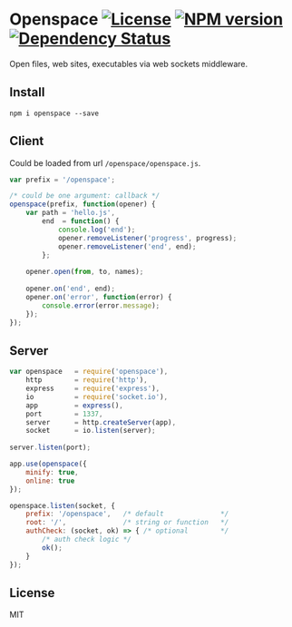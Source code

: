 # Openspace [![License][LicenseIMGURL]][LicenseURL] [![NPM version][NPMIMGURL]][NPMURL] [![Dependency Status][DependencyStatusIMGURL]][DependencyStatusURL]

Open files, web sites, executables via web sockets middleware.

## Install

```
npm i openspace --save
```

## Client

Could be loaded from url `/openspace/openspace.js`.

```js
var prefix = '/openspace';

/* could be one argument: callback */
openspace(prefix, function(opener) {
    var path = 'hello.js',
        end  = function() {
            console.log('end');
            opener.removeListener('progress', progress);
            opener.removeListener('end', end);
        };
    
    opener.open(from, to, names);
    
    opener.on('end', end);
    opener.on('error', function(error) {
        console.error(error.message);
    });
});
```

## Server

```js
var openspace   = require('openspace'),
    http        = require('http'),
    express     = require('express'),
    io          = require('socket.io'),
    app         = express(),
    port        = 1337,
    server      = http.createServer(app),
    socket      = io.listen(server);
    
server.listen(port);

app.use(openspace({
    minify: true,
    online: true
});

openspace.listen(socket, {
    prefix: '/openspace',   /* default              */
    root: '/',              /* string or function   */
    authCheck: (socket, ok) => { /* optional        */
        /* auth check logic */
        ok();
    }
});
```

## License

MIT

[NPMIMGURL]:                https://img.shields.io/npm/v/openspace.svg?style=flat
[DependencyStatusIMGURL]:   https://img.shields.io/gemnasium/coderaiser/node-openspace.svg?style=flat
[LicenseIMGURL]:            https://img.shields.io/badge/license-MIT-317BF9.svg?style=flat
[NPMURL]:                   https://npmjs.org/package/openspace "npm"
[DependencyStatusURL]:      https://gemnasium.com/coderaiser/node-openspace "Dependency Status"
[LicenseURL]:               https://tldrlegal.com/license/mit-license "MIT License"

